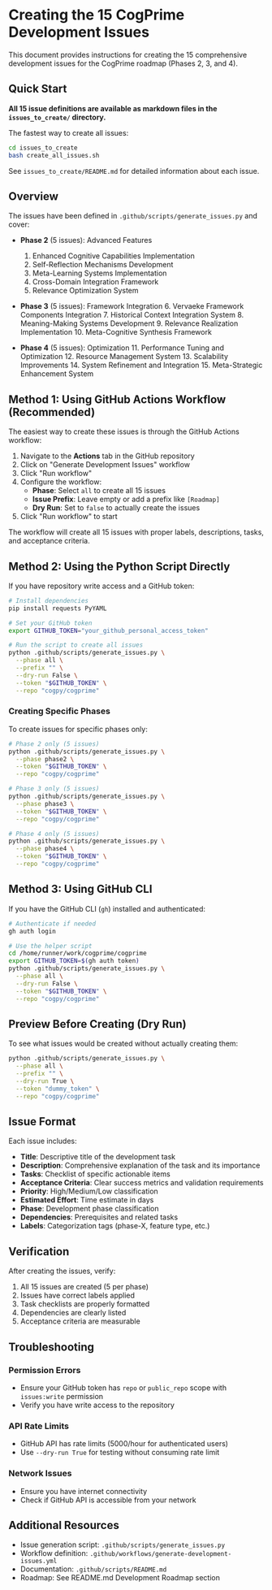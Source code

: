 # Creating the 15 CogPrime Development Issues

This document provides instructions for creating the 15 comprehensive development issues for the CogPrime roadmap (Phases 2, 3, and 4).

## Quick Start

**All 15 issue definitions are available as markdown files in the `issues_to_create/` directory.**

The fastest way to create all issues:

```bash
cd issues_to_create
bash create_all_issues.sh
```

See `issues_to_create/README.md` for detailed information about each issue.

## Overview

The issues have been defined in `.github/scripts/generate_issues.py` and cover:

- **Phase 2** (5 issues): Advanced Features
  1. Enhanced Cognitive Capabilities Implementation
  2. Self-Reflection Mechanisms Development
  3. Meta-Learning Systems Implementation
  4. Cross-Domain Integration Framework
  5. Relevance Optimization System

- **Phase 3** (5 issues): Framework Integration
  6. Vervaeke Framework Components Integration
  7. Historical Context Integration System
  8. Meaning-Making Systems Development
  9. Relevance Realization Implementation
  10. Meta-Cognitive Synthesis Framework

- **Phase 4** (5 issues): Optimization
  11. Performance Tuning and Optimization
  12. Resource Management System
  13. Scalability Improvements
  14. System Refinement and Integration
  15. Meta-Strategic Enhancement System

## Method 1: Using GitHub Actions Workflow (Recommended)

The easiest way to create these issues is through the GitHub Actions workflow:

1. Navigate to the **Actions** tab in the GitHub repository
2. Click on "Generate Development Issues" workflow
3. Click "Run workflow"
4. Configure the workflow:
   - **Phase**: Select `all` to create all 15 issues
   - **Issue Prefix**: Leave empty or add a prefix like `[Roadmap]`
   - **Dry Run**: Set to `false` to actually create the issues
5. Click "Run workflow" to start

The workflow will create all 15 issues with proper labels, descriptions, tasks, and acceptance criteria.

## Method 2: Using the Python Script Directly

If you have repository write access and a GitHub token:

```bash
# Install dependencies
pip install requests PyYAML

# Set your GitHub token
export GITHUB_TOKEN="your_github_personal_access_token"

# Run the script to create all issues
python .github/scripts/generate_issues.py \
  --phase all \
  --prefix "" \
  --dry-run False \
  --token "$GITHUB_TOKEN" \
  --repo "cogpy/cogprime"
```

### Creating Specific Phases

To create issues for specific phases only:

```bash
# Phase 2 only (5 issues)
python .github/scripts/generate_issues.py \
  --phase phase2 \
  --token "$GITHUB_TOKEN" \
  --repo "cogpy/cogprime"

# Phase 3 only (5 issues)
python .github/scripts/generate_issues.py \
  --phase phase3 \
  --token "$GITHUB_TOKEN" \
  --repo "cogpy/cogprime"

# Phase 4 only (5 issues)
python .github/scripts/generate_issues.py \
  --phase phase4 \
  --token "$GITHUB_TOKEN" \
  --repo "cogpy/cogprime"
```

## Method 3: Using GitHub CLI

If you have the GitHub CLI (`gh`) installed and authenticated:

```bash
# Authenticate if needed
gh auth login

# Use the helper script
cd /home/runner/work/cogprime/cogprime
export GITHUB_TOKEN=$(gh auth token)
python .github/scripts/generate_issues.py \
  --phase all \
  --dry-run False \
  --token "$GITHUB_TOKEN" \
  --repo "cogpy/cogprime"
```

## Preview Before Creating (Dry Run)

To see what issues would be created without actually creating them:

```bash
python .github/scripts/generate_issues.py \
  --phase all \
  --prefix "" \
  --dry-run True \
  --token "dummy_token" \
  --repo "cogpy/cogprime"
```

## Issue Format

Each issue includes:

- **Title**: Descriptive title of the development task
- **Description**: Comprehensive explanation of the task and its importance
- **Tasks**: Checklist of specific actionable items
- **Acceptance Criteria**: Clear success metrics and validation requirements  
- **Priority**: High/Medium/Low classification
- **Estimated Effort**: Time estimate in days
- **Phase**: Development phase classification
- **Dependencies**: Prerequisites and related tasks
- **Labels**: Categorization tags (phase-X, feature type, etc.)

## Verification

After creating the issues, verify:

1. All 15 issues are created (5 per phase)
2. Issues have correct labels applied
3. Task checklists are properly formatted
4. Dependencies are clearly listed
5. Acceptance criteria are measurable

## Troubleshooting

### Permission Errors
- Ensure your GitHub token has `repo` or `public_repo` scope with `issues:write` permission
- Verify you have write access to the repository

### API Rate Limits
- GitHub API has rate limits (5000/hour for authenticated users)
- Use `--dry-run True` for testing without consuming rate limit

### Network Issues
- Ensure you have internet connectivity
- Check if GitHub API is accessible from your network

## Additional Resources

- Issue generation script: `.github/scripts/generate_issues.py`
- Workflow definition: `.github/workflows/generate-development-issues.yml`
- Documentation: `.github/scripts/README.md`
- Roadmap: See README.md Development Roadmap section
